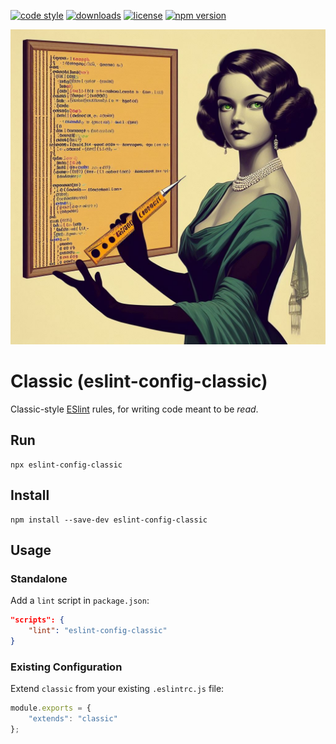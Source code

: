 [![code style](https://img.shields.io/badge/code_style-classic-blue.svg)](http://diogoeichert.github.io/eslint-config-classic)
[![downloads](https://img.shields.io/npm/dt/eslint-config-classic.svg)](https://www.npmjs.com/package/eslint-config-classic)
[![license](https://img.shields.io/github/license/diogoeichert/eslint-config-classic.svg)](LICENSE)
[![npm version](https://img.shields.io/npm/v/eslint-config-classic.svg)](https://www.npmjs.com/package/eslint-config-classic)

![classic](./classic.jpg)

# Classic (eslint-config-classic)
Classic-style [ESlint](https://eslint.org) rules, for writing code meant to be *read*.

## Run
```shell
npx eslint-config-classic
```

## Install
```shell
npm install --save-dev eslint-config-classic
```

## Usage
### Standalone
Add a `lint` script in `package.json`:
```json
"scripts": {
	"lint": "eslint-config-classic"
}
```
### Existing Configuration
Extend `classic` from your existing `.eslintrc.js` file:
```js
module.exports = {
	"extends": "classic"
};
```
